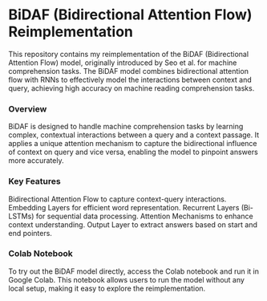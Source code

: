 # BiDAF (Bidirectional Attention Flow) Reimplementation

This repository contains my reimplementation of the BiDAF (Bidirectional Attention Flow) model, originally introduced by Seo et al. for machine comprehension tasks. The BiDAF model combines bidirectional attention flow with RNNs to effectively model the interactions between context and query, achieving high accuracy on machine reading comprehension tasks.

### Overview

BiDAF is designed to handle machine comprehension tasks by learning complex, contextual interactions between a query and a context passage. It applies a unique attention mechanism to capture the bidirectional influence of context on query and vice versa, enabling the model to pinpoint answers more accurately.

### Key Features

Bidirectional Attention Flow to capture context-query interactions.
Embedding Layers for efficient word representation.
Recurrent Layers (Bi-LSTMs) for sequential data processing.
Attention Mechanisms to enhance context understanding.
Output Layer to extract answers based on start and end pointers.

### Colab Notebook

To try out the BiDAF model directly, access the Colab notebook and run it in Google Colab. This notebook allows users to run the model without any local setup, making it easy to explore the reimplementation.


